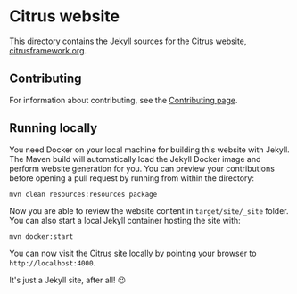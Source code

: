 # Citrus website

This directory contains the Jekyll sources for the Citrus website, [citrusframework.org](https://citrusframework.org/).

## Contributing

For information about contributing, see the [Contributing page](https://citrusframework.org/docs/contributing/).

## Running locally

You need Docker on your local machine for building this website with Jekyll. The Maven build will automatically load the Jekyll Docker image and perform website
 generation for you. You can preview your contributions before opening a pull request by running from within the directory:

```
mvn clean resources:resources package
```

Now you are able to review the website content in `target/site/_site` folder. You can also start a local Jekyll container hosting the site with:

```
mvn docker:start
```

You can now visit the Citrus site locally by pointing your browser to `http://localhost:4000`.

It's just a Jekyll site, after all! :wink:
